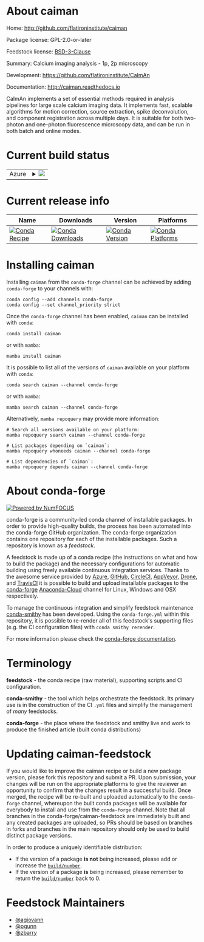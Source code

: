 About caiman
============

Home: http://github.com/flatironinstitute/caiman

Package license: GPL-2.0-or-later

Feedstock license: [BSD-3-Clause](https://github.com/conda-forge/caiman-feedstock/blob/main/LICENSE.txt)

Summary: Calcium imaging analysis - 1p, 2p microscopy

Development: https://github.com/flatironinstitute/CaImAn

Documentation: http://caiman.readthedocs.io

CaImAn implements a set of essential methods required in analysis
pipelines for large scale calcium imaging data. It implements fast, scalable algorithms
for motion correction, source extraction, spike deconvolution, and component
registration across multiple days. It is suitable for both two-photon and one-photon
fluorescence microscopy data, and can be run in both batch and online modes.


Current build status
====================


<table>
    
  <tr>
    <td>Azure</td>
    <td>
      <details>
        <summary>
          <a href="https://dev.azure.com/conda-forge/feedstock-builds/_build/latest?definitionId=7309&branchName=main">
            <img src="https://dev.azure.com/conda-forge/feedstock-builds/_apis/build/status/caiman-feedstock?branchName=main">
          </a>
        </summary>
        <table>
          <thead><tr><th>Variant</th><th>Status</th></tr></thead>
          <tbody><tr>
              <td>linux_64_python3.7.____cpython</td>
              <td>
                <a href="https://dev.azure.com/conda-forge/feedstock-builds/_build/latest?definitionId=7309&branchName=main">
                  <img src="https://dev.azure.com/conda-forge/feedstock-builds/_apis/build/status/caiman-feedstock?branchName=main&jobName=linux&configuration=linux_64_python3.7.____cpython" alt="variant">
                </a>
              </td>
            </tr><tr>
              <td>linux_64_python3.8.____cpython</td>
              <td>
                <a href="https://dev.azure.com/conda-forge/feedstock-builds/_build/latest?definitionId=7309&branchName=main">
                  <img src="https://dev.azure.com/conda-forge/feedstock-builds/_apis/build/status/caiman-feedstock?branchName=main&jobName=linux&configuration=linux_64_python3.8.____cpython" alt="variant">
                </a>
              </td>
            </tr><tr>
              <td>linux_64_python3.9.____cpython</td>
              <td>
                <a href="https://dev.azure.com/conda-forge/feedstock-builds/_build/latest?definitionId=7309&branchName=main">
                  <img src="https://dev.azure.com/conda-forge/feedstock-builds/_apis/build/status/caiman-feedstock?branchName=main&jobName=linux&configuration=linux_64_python3.9.____cpython" alt="variant">
                </a>
              </td>
            </tr><tr>
              <td>osx_64_python3.7.____cpython</td>
              <td>
                <a href="https://dev.azure.com/conda-forge/feedstock-builds/_build/latest?definitionId=7309&branchName=main">
                  <img src="https://dev.azure.com/conda-forge/feedstock-builds/_apis/build/status/caiman-feedstock?branchName=main&jobName=osx&configuration=osx_64_python3.7.____cpython" alt="variant">
                </a>
              </td>
            </tr><tr>
              <td>osx_64_python3.8.____cpython</td>
              <td>
                <a href="https://dev.azure.com/conda-forge/feedstock-builds/_build/latest?definitionId=7309&branchName=main">
                  <img src="https://dev.azure.com/conda-forge/feedstock-builds/_apis/build/status/caiman-feedstock?branchName=main&jobName=osx&configuration=osx_64_python3.8.____cpython" alt="variant">
                </a>
              </td>
            </tr><tr>
              <td>osx_64_python3.9.____cpython</td>
              <td>
                <a href="https://dev.azure.com/conda-forge/feedstock-builds/_build/latest?definitionId=7309&branchName=main">
                  <img src="https://dev.azure.com/conda-forge/feedstock-builds/_apis/build/status/caiman-feedstock?branchName=main&jobName=osx&configuration=osx_64_python3.9.____cpython" alt="variant">
                </a>
              </td>
            </tr><tr>
              <td>win_64_python3.7.____cpython</td>
              <td>
                <a href="https://dev.azure.com/conda-forge/feedstock-builds/_build/latest?definitionId=7309&branchName=main">
                  <img src="https://dev.azure.com/conda-forge/feedstock-builds/_apis/build/status/caiman-feedstock?branchName=main&jobName=win&configuration=win_64_python3.7.____cpython" alt="variant">
                </a>
              </td>
            </tr><tr>
              <td>win_64_python3.8.____cpython</td>
              <td>
                <a href="https://dev.azure.com/conda-forge/feedstock-builds/_build/latest?definitionId=7309&branchName=main">
                  <img src="https://dev.azure.com/conda-forge/feedstock-builds/_apis/build/status/caiman-feedstock?branchName=main&jobName=win&configuration=win_64_python3.8.____cpython" alt="variant">
                </a>
              </td>
            </tr><tr>
              <td>win_64_python3.9.____cpython</td>
              <td>
                <a href="https://dev.azure.com/conda-forge/feedstock-builds/_build/latest?definitionId=7309&branchName=main">
                  <img src="https://dev.azure.com/conda-forge/feedstock-builds/_apis/build/status/caiman-feedstock?branchName=main&jobName=win&configuration=win_64_python3.9.____cpython" alt="variant">
                </a>
              </td>
            </tr>
          </tbody>
        </table>
      </details>
    </td>
  </tr>
</table>

Current release info
====================

| Name | Downloads | Version | Platforms |
| --- | --- | --- | --- |
| [![Conda Recipe](https://img.shields.io/badge/recipe-caiman-green.svg)](https://anaconda.org/conda-forge/caiman) | [![Conda Downloads](https://img.shields.io/conda/dn/conda-forge/caiman.svg)](https://anaconda.org/conda-forge/caiman) | [![Conda Version](https://img.shields.io/conda/vn/conda-forge/caiman.svg)](https://anaconda.org/conda-forge/caiman) | [![Conda Platforms](https://img.shields.io/conda/pn/conda-forge/caiman.svg)](https://anaconda.org/conda-forge/caiman) |

Installing caiman
=================

Installing `caiman` from the `conda-forge` channel can be achieved by adding `conda-forge` to your channels with:

```
conda config --add channels conda-forge
conda config --set channel_priority strict
```

Once the `conda-forge` channel has been enabled, `caiman` can be installed with `conda`:

```
conda install caiman
```

or with `mamba`:

```
mamba install caiman
```

It is possible to list all of the versions of `caiman` available on your platform with `conda`:

```
conda search caiman --channel conda-forge
```

or with `mamba`:

```
mamba search caiman --channel conda-forge
```

Alternatively, `mamba repoquery` may provide more information:

```
# Search all versions available on your platform:
mamba repoquery search caiman --channel conda-forge

# List packages depending on `caiman`:
mamba repoquery whoneeds caiman --channel conda-forge

# List dependencies of `caiman`:
mamba repoquery depends caiman --channel conda-forge
```


About conda-forge
=================

[![Powered by
NumFOCUS](https://img.shields.io/badge/powered%20by-NumFOCUS-orange.svg?style=flat&colorA=E1523D&colorB=007D8A)](https://numfocus.org)

conda-forge is a community-led conda channel of installable packages.
In order to provide high-quality builds, the process has been automated into the
conda-forge GitHub organization. The conda-forge organization contains one repository
for each of the installable packages. Such a repository is known as a *feedstock*.

A feedstock is made up of a conda recipe (the instructions on what and how to build
the package) and the necessary configurations for automatic building using freely
available continuous integration services. Thanks to the awesome service provided by
[Azure](https://azure.microsoft.com/en-us/services/devops/), [GitHub](https://github.com/),
[CircleCI](https://circleci.com/), [AppVeyor](https://www.appveyor.com/),
[Drone](https://cloud.drone.io/welcome), and [TravisCI](https://travis-ci.com/)
it is possible to build and upload installable packages to the
[conda-forge](https://anaconda.org/conda-forge) [Anaconda-Cloud](https://anaconda.org/)
channel for Linux, Windows and OSX respectively.

To manage the continuous integration and simplify feedstock maintenance
[conda-smithy](https://github.com/conda-forge/conda-smithy) has been developed.
Using the ``conda-forge.yml`` within this repository, it is possible to re-render all of
this feedstock's supporting files (e.g. the CI configuration files) with ``conda smithy rerender``.

For more information please check the [conda-forge documentation](https://conda-forge.org/docs/).

Terminology
===========

**feedstock** - the conda recipe (raw material), supporting scripts and CI configuration.

**conda-smithy** - the tool which helps orchestrate the feedstock.
                   Its primary use is in the construction of the CI ``.yml`` files
                   and simplify the management of *many* feedstocks.

**conda-forge** - the place where the feedstock and smithy live and work to
                  produce the finished article (built conda distributions)


Updating caiman-feedstock
=========================

If you would like to improve the caiman recipe or build a new
package version, please fork this repository and submit a PR. Upon submission,
your changes will be run on the appropriate platforms to give the reviewer an
opportunity to confirm that the changes result in a successful build. Once
merged, the recipe will be re-built and uploaded automatically to the
`conda-forge` channel, whereupon the built conda packages will be available for
everybody to install and use from the `conda-forge` channel.
Note that all branches in the conda-forge/caiman-feedstock are
immediately built and any created packages are uploaded, so PRs should be based
on branches in forks and branches in the main repository should only be used to
build distinct package versions.

In order to produce a uniquely identifiable distribution:
 * If the version of a package **is not** being increased, please add or increase
   the [``build/number``](https://docs.conda.io/projects/conda-build/en/latest/resources/define-metadata.html#build-number-and-string).
 * If the version of a package **is** being increased, please remember to return
   the [``build/number``](https://docs.conda.io/projects/conda-build/en/latest/resources/define-metadata.html#build-number-and-string)
   back to 0.

Feedstock Maintainers
=====================

* [@agiovann](https://github.com/agiovann/)
* [@pgunn](https://github.com/pgunn/)
* [@zbarry](https://github.com/zbarry/)

